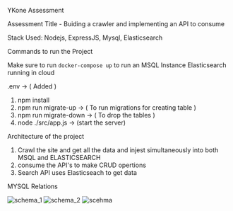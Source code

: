 YKone Assessment 

Assessment Title - Buiding a crawler and implementing an API to consume 

Stack Used: Nodejs, ExpressJS, Mysql, Elasticsearch

Commands to run the Project

Make sure to run `docker-compose up` to run an MSQL Instance
Elasticsearch running in cloud

.env -> ( Added ) 

1) npm install
2) npm run migrate-up -> ( To run migrations for creating table )
3) npm run migrate-down ->  ( To drop the tables )
4) node ./src/app.js -> (start the server)

Architecture of the project

1) Crawl the site and get all the data and injest simultaneously into both MSQL and ELASTICSEARCH
2) consume the API's to make CRUD opertions
3) Search API uses Elasticseach to get data 

MYSQL Relations
 
![schema_1](https://github.com/HrithikAnchaliya/YkoneAssessment/assets/32984102/e1687b10-7803-433e-b564-3692f6134386)
![schema_2](https://github.com/HrithikAnchaliya/YkoneAssessment/assets/32984102/d71b8f5e-0ebb-4dbc-8328-1c62850f2e96)
![scehma](https://github.com/HrithikAnchaliya/YkoneAssessment/assets/32984102/70a9c7f2-1714-425f-94bd-a7abff1fd10c)

